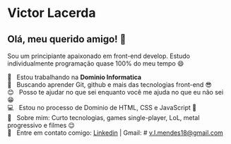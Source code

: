 # Victor Lacerda

## Olá, meu querido amigo! 👋
Sou um principiante apaixonado em front-end develop.
Estudo individualmente programação quase 100% do meu tempo :smile:

 :rocket:  &nbsp; Estou trabalhando na **Dominio Informatica**
 <br/> :purple_heart: &nbsp; Buscando aprender Git, github e mais das tecnologias front-end :sunglasses:
 <br/> :blush: &nbsp; Posso te ajudar no que sei enquanto você me ajuda no que eu não sei :grin:
 <br/> :computer: &nbsp; Estou no processo de Dominio de HTML, CSS e JavaScript :purple_heart:
 <br/> 💬  &nbsp; Sobre mim: Curto tecnologias, games single-player, LoL, metal progressivo e filmes :relieved:
 <br/> :email: &nbsp; Entre em contato comigo: [Linkedin](https://www.linkedin.com/in/victor-lacerda-8b6354155/)
| 
Gmail: # v.l.mendes18@gmail.com
